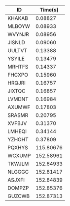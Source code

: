 |ID|Time(s)|
|-|-|
|KHAKAB|0.08827|
|MLBOYW|0.08933|
|WVYNJR|0.08956|
|JISNLD|0.09060|
|UULTVT|0.13388|
|YSYILE|0.13479|
|MRHTFS|0.14337|
|FHCXPO|0.15960|
|HRQJRI|0.16757|
|JIXTQC|0.16857|
|LVMDNT|0.16984|
|AXUMWF|0.17803|
|SRASMR|0.20795|
|XVFBJV|0.31370|
|LMHEQI|0.34144|
|YZHOHT|0.37809|
|PQXHYS|115.80676|
|WCXUMP|152.58961|
|TKWJLM|152.64933|
|NLGGGC|152.81417|
|ASJXFI|152.84839|
|DOMPZP|152.85376|
|GUZCWB|152.87313|
